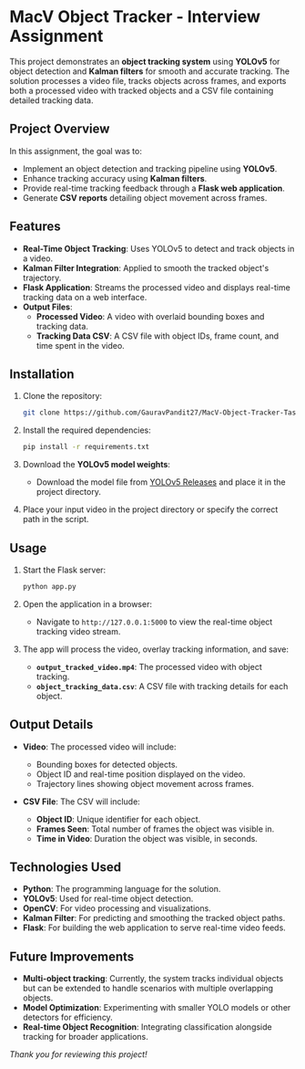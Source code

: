 # MacV Object Tracker - Interview Assignment

This project demonstrates an **object tracking system** using **YOLOv5** for object detection and **Kalman filters** for smooth and accurate tracking. The solution processes a video file, tracks objects across frames, and exports both a processed video with tracked objects and a CSV file containing detailed tracking data.

## Project Overview

In this assignment, the goal was to:
- Implement an object detection and tracking pipeline using **YOLOv5**.
- Enhance tracking accuracy using **Kalman filters**.
- Provide real-time tracking feedback through a **Flask web application**.
- Generate **CSV reports** detailing object movement across frames.

## Features

- **Real-Time Object Tracking**: Uses YOLOv5 to detect and track objects in a video.
- **Kalman Filter Integration**: Applied to smooth the tracked object's trajectory.
- **Flask Application**: Streams the processed video and displays real-time tracking data on a web interface.
- **Output Files**:
  - **Processed Video**: A video with overlaid bounding boxes and tracking data.
  - **Tracking Data CSV**: A CSV file with object IDs, frame count, and time spent in the video.

## Installation

1. Clone the repository:
    ```bash
    git clone https://github.com/GauravPandit27/MacV-Object-Tracker-Task.git
    ```

2. Install the required dependencies:
    ```bash
    pip install -r requirements.txt
    ```

3. Download the **YOLOv5 model weights**:
   - Download the model file from [YOLOv5 Releases](https://github.com/ultralytics/yolov5/releases) and place it in the project directory.
   
4. Place your input video in the project directory or specify the correct path in the script.

## Usage

1. Start the Flask server:
    ```bash
    python app.py
    ```

2. Open the application in a browser:
   - Navigate to `http://127.0.0.1:5000` to view the real-time object tracking video stream.

3. The app will process the video, overlay tracking information, and save:
   - **`output_tracked_video.mp4`**: The processed video with object tracking.
   - **`object_tracking_data.csv`**: A CSV file with tracking details for each object.

## Output Details

- **Video**: The processed video will include:
  - Bounding boxes for detected objects.
  - Object ID and real-time position displayed on the video.
  - Trajectory lines showing object movement across frames.
  
- **CSV File**: The CSV will include:
  - **Object ID**: Unique identifier for each object.
  - **Frames Seen**: Total number of frames the object was visible in.
  - **Time in Video**: Duration the object was visible, in seconds.

## Technologies Used

- **Python**: The programming language for the solution.
- **YOLOv5**: Used for real-time object detection.
- **OpenCV**: For video processing and visualizations.
- **Kalman Filter**: For predicting and smoothing the tracked object paths.
- **Flask**: For building the web application to serve real-time video feeds.

## Future Improvements

- **Multi-object tracking**: Currently, the system tracks individual objects but can be extended to handle scenarios with multiple overlapping objects.
- **Model Optimization**: Experimenting with smaller YOLO models or other detectors for efficiency.
- **Real-time Object Recognition**: Integrating classification alongside tracking for broader applications.


*Thank you for reviewing this project!*
